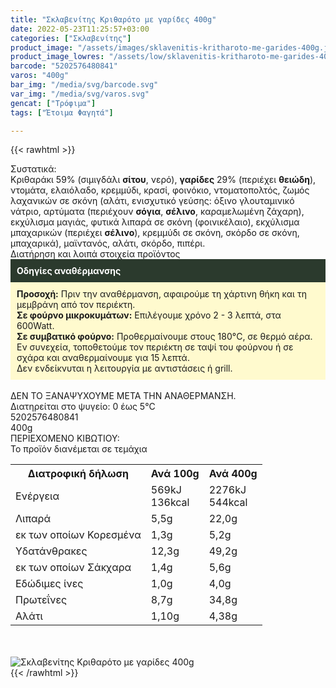 ```yaml
---
title: "Σκλαβενίτης Κριθαρότο με γαρίδες 400g"
date: 2022-05-23T11:25:57+03:00
categories: ["Σκλαβενίτης"]
product_image: "/assets/images/sklavenitis-kritharoto-me-garides-400g.jpg"
product_image_lowres: "/assets/low/sklavenitis-kritharoto-me-garides-400g.jpg"
barcode: "5202576480841"
varos: "400g"
bar_img: "/media/svg/barcode.svg"
var_img: "/media/svg/varos.svg"
gencat: ["Τρόφιμα"]
tags: ["Έτοιμα Φαγητά"]

---
```

{{< rawhtml >}}

<div class="sload535"><div class="product"><div id="sistatika">Συστατικά:</div><div class="alltext">Κριθαράκι 59% (σιμιγδάλι <b>σίτου</b>, νερό), <b>γαρίδες</b> 29% (περιέχει <b>θειώδη</b>), ντομάτα, ελαιόλαδο, κρεμμύδι, κρασί, φοινόκιο, ντοματοπολτός, ζωμός λαχανικών σε σκόνη (αλάτι, ενισχυτικό γεύσης: όξινο γλουταμινικό νάτριο, αρτύματα (περιέχουν <b>σόγια</b>, <b>σέλινο</b>, καραμελωμένη ζάχαρη), εκχύλισμα μαγιάς, φυτικά λιπαρά σε σκόνη (φοινικέλαιο), εκχύλισμα μπαχαρικών (περιέχει <b>σέλινο</b>), κρεμμύδι σε σκόνη, σκόρδο σε σκόνη, μπαχαρικά), μαϊντανός, αλάτι, σκόρδο, πιπέρι.</div><div id="loipa">Διατήρηση και λοιπά στοιχεία προϊόντος</div><div class="alltext"><div style="background:#2b3a2d;color:#fff;padding:10px"><b>Οδηγίες αναθέρμανσης</b></div><div style="background:#ffface;padding:10px"><b>Προσοχή:</b> Πριν την αναθέρμανση, αφαιρούμε τη χάρτινη θήκη και τη μεμβράνη από τον περιέκτη.<br><b>Σε φούρνο μικροκυμάτων:</b> Επιλέγουμε χρόνο 2 - 3 λεπτά, στα 600Watt.<br><b>Σε συμβατικό φούρνο:</b> Προθερμαίνουμε στους 180°C, σε θερμό αέρα. Εν συνεχεία, τοποθετούμε τον περιέκτη σε ταψί του φούρνου ή σε σχάρα και αναθερμαίνουμε για 15 λεπτά.<br>Δεν ενδείκνυται η λειτουργία με αντιστάσεις ή grill.</div><br>ΔΕΝ ΤΟ ΞΑΝΑΨΥΧΟΥΜΕ ΜΕΤΑ ΤΗΝ ΑΝΑΘΕΡΜΑΝΣΗ.<br>Διατηρείται στο ψυγείο: 0 έως 5°C</div><div id="barcode"><div id="barimage1"></div><span id="bartext">5202576480841</span></div><div id="varos"><div id="varosimage1"></div><span id="varostext">400g</span></div><div id="kivotio">ΠΕΡΙΕΧΟΜΕΝΟ ΚΙΒΩΤΙΟΥ:<br>Το προϊόν διανέμεται σε τεμάχια</div><div class="tabout"><table id="diatable"><tbody><tr><th>Διατροφική δήλωση</th><th>Ανά 100g</th><th>Ανά 400g</th></tr><tr><td class="texr2">Ενέργεια</td><td class="texr">569kJ<br>136kcal</td><td class="texr">2276kJ<br>544kcal</td></tr><tr><td class="texr2">Λιπαρά</td><td class="texr">5,5g</td><td class="texr">22,0g</td></tr><tr><td class="gray">εκ των οποίων Κορεσµένα</td><td class="gray2">1,3g</td><td class="gray2">5,2g</td></tr><tr><td class="texr2">Yδατάνθρακες</td><td class="texr">12,3g</td><td class="texr">49,2g</td></tr><tr><td class="gray">εκ των οποίων Σάκχαρα</td><td class="gray2">1,4g</td><td class="gray2">5,6g</td></tr><tr><td class="texr2">Eδώδιμες ίνες</td><td class="texr">1,0g</td><td class="texr">4,0g</td></tr><tr><td class="texr2">Πρωτεΐνες</td><td class="texr">8,7g</td><td class="texr">34,8g</td></tr><tr><td class="texr2">Αλάτι</td><td class="texr">1,10g</td><td class="texr">4,38g</td></tr></tbody></table></div><br><br><div class="pimg"><img alt="Σκλαβενίτης Κριθαρότο με γαρίδες 400g" title="Σκλαβενίτης Κριθαρότο με γαρίδες 400g" src="/assets/images/sklavenitis-kritharoto-me-garides-400g.jpg"></div></div></div>
{{< /rawhtml >}}


